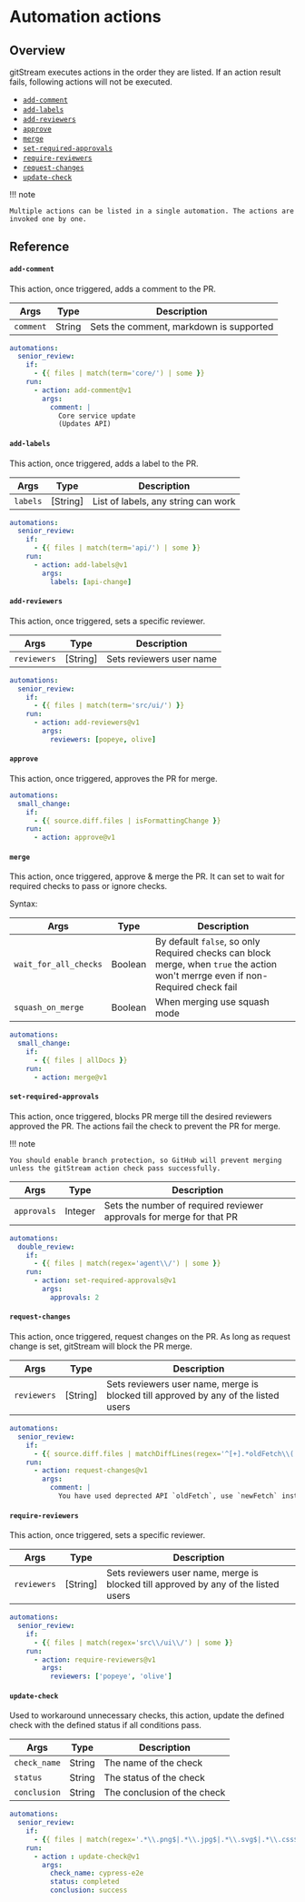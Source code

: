 # Automation actions

## Overview

gitStream executes actions in the order they are listed. If an action result fails, following actions will not be executed.

- [`add-comment`](#add-comment)
- [`add-labels`](#add-labels)
- [`add-reviewers`](#add-reviewers)
- [`approve`](#approve)
- [`merge`](#merge)
- [`set-required-approvals`](#set-required-approvals)
- [`require-reviewers`](#require-reviewers)
- [`request-changes`](#request-changes)
- [`update-check`](#update-check)

!!! note

    Multiple actions can be listed in a single automation. The actions are invoked one by one.

## Reference 

#### `add-comment`

This action, once triggered, adds a comment to the PR.

| Args       | Type      | Description                                     |
| -----------|-----------|------------------------------------------------ |
| `comment`  | String    | Sets the comment, markdown is supported |

```yaml title="example"
automations:
  senior_review:
    if:
      - {{ files | match(term='core/') | some }}
    run:
      - action: add-comment@v1
        args:
          comment: |
            Core service update
            (Updates API)
```


#### `add-labels`

This action, once triggered, adds a label to the PR.

| Args       | Type      | Description                                     |
| -----------|-----------|------------------------------------------------ |
| `labels`    | [String]  | List of labels, any string can work |

```yaml title="example"
automations:
  senior_review:
    if:
      - {{ files | match(term='api/') | some }}
    run:
      - action: add-labels@v1
        args:
          labels: [api-change]
```


#### `add-reviewers`

This action, once triggered, sets a specific reviewer.

| Args       | Type      | Description                                     |
| -----------|-----------|------------------------------------------------ |
| `reviewers` | [String]    | Sets reviewers user name |

```yaml title="example"
automations:
  senior_review:
    if:
      - {{ files | match(term='src/ui/') }}
    run:
      - action: add-reviewers@v1
        args:
          reviewers: [popeye, olive]
```


#### `approve`

This action, once triggered, approves the PR for merge.

```yaml title="example"
automations:
  small_change:
    if:
      - {{ source.diff.files | isFormattingChange }}
    run:
      - action: approve@v1
```


#### `merge`

This action, once triggered, approve & merge the PR. It can set to wait for required checks to pass or ignore checks.

Syntax: 

| Args       | Type      | Description                                     |
| -----------|-----------|------------------------------------------------ |
| `wait_for_all_checks`| Boolean | By default `false`, so only Required checks can block merge, when `true` the action won't merrge even if non-Required check fail  |
| `squash_on_merge`| Boolean   | When merging use squash mode |


```yaml title="example"
automations:
  small_change:
    if:
      - {{ files | allDocs }}
    run:
      - action: merge@v1
```


#### `set-required-approvals`

This action, once triggered, blocks PR merge till the desired reviewers approved the PR. The actions fail the check to prevent the PR for merge.

!!! note

    You should enable branch protection, so GitHub will prevent merging unless the gitStream action check pass successfully. 

| Args       | Type      | Description                                     |
| -----------|-----------|------------------------------------------------ |
| `approvals`| Integer   | Sets the number of required reviewer approvals for merge for that PR|

```yaml title="example"
automations:
  double_review:
    if:
      - {{ files | match(regex='agent\\/') | some }}
    run:
      - action: set-required-approvals@v1
        args:
          approvals: 2
```


#### `request-changes`

This action, once triggered, request changes on the PR. As long as request change is set, gitStream will block the PR merge.

| Args       | Type      | Description                                     |
| -----------|-----------|------------------------------------------------ |
| `reviewers` | [String]    | Sets reviewers user name, merge is blocked till approved by any of the listed users |

```yaml title="example"
automations:
  senior_review:
    if:
      - {{ source.diff.files | matchDiffLines(regex='^[+].*oldFetch\\(') | some }}
    run:
      - action: request-changes@v1
        args:
          comment: |
            You have used deprected API `oldFetch`, use `newFetch` instead.
```

#### `require-reviewers`

This action, once triggered, sets a specific reviewer.

| Args       | Type      | Description                                     |
| -----------|-----------|------------------------------------------------ |
| `reviewers` | [String]    | Sets reviewers user name, merge is blocked till approved by any of the listed users |

```yaml title="example"
automations:
  senior_review:
    if:
      - {{ files | match(regex='src\\/ui\\/') | some }}
    run:
      - action: require-reviewers@v1
        args:
          reviewers: ['popeye', 'olive']
```

#### `update-check`

Used to workaround unnecessary checks, this action, update the defined check with the defined status if all conditions pass.

| Args       | Type      | Description                                     |
| -----------|-----------|------------------------------------------------ |
| `check_name`  | String    | The name of the check |
| `status`  | String    | The status of the check |
| `conclusion`  | String    | The conclusion of the check |


```yaml title="example"
automations:
  senior_review:
    if:
      - {{ files | match(regex='.*\\.png$|.*\\.jpg$|.*\\.svg$|.*\\.css$') | every }}
    run:
      - action : update-check@v1
        args:
          check_name: cypress-e2e
          status: completed
          conclusion: success
```